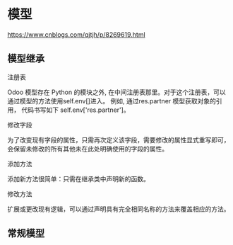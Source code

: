 # 模型


https://www.cnblogs.com/qjtjh/p/8269619.html

## 模型继承

注册表

Odoo 模型存在 Python 的模块之外, 在中间注册表那里。对于这个注册表，可以通过模型的方法使用self.env[<model name>]进入。 例如, 通过res.partner 模型获取对象的引用， 代码书写如下 self.env['res.partner']。

修改字段

为了改变现有字段的属性，只需再次定义该字段，需要修改的属性显式重写即可，会保留未修改的所有其他未在此处明确使用的字段的属性。

添加方法

添加新方法很简单：只需在继承类中声明新的函数。

修改方法

扩展或更改现有逻辑，可以通过声明具有完全相同名称的方法来覆盖相应的方法。

## 常规模型

